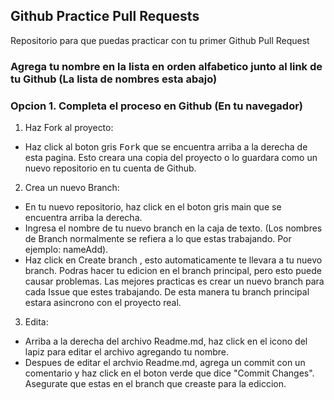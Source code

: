 ## Github Practice Pull Requests

Repositorio para que puedas practicar con tu primer Github Pull Request

### Agrega tu nombre en la lista en orden alfabetico junto al link de tu Github (La lista de nombres esta abajo)

### Opcion 1. Completa el proceso en Github (En tu navegador)

1. Haz Fork al proyecto:

- Haz click al boton gris <kbd>Fork</kbd> que se encuentra arriba a la derecha de esta pagina. Esto creara una copia del proyecto o lo guardara como un nuevo repositorio en tu cuenta de Github.

2. Crea un nuevo Branch:

- En tu nuevo repositorio, haz click en el boton gris main que se encuentra arriba la derecha.
- Ingresa el nombre de tu nuevo branch en la caja de texto. (Los nombres de Branch normalmente se refiera a lo que estas trabajando. Por ejemplo: nameAdd).
- Haz click en Create branch <new branch name>, esto automaticamente te llevara a tu nuevo branch. Podras hacer tu edicion en el branch principal, pero esto puede causar problemas. Las mejores practicas es crear un nuevo branch para cada Issue que estes trabajando. De esta manera tu branch principal estara asincrono con el proyecto real.

3. Edita:

- Arriba a la derecha del archivo Readme.md, haz click en el icono del lapiz para editar el archivo agregando tu nombre.
- Despues de editar el archvio Readme.md, agrega un commit con un comentario y haz click en el boton verde que dice "Commit Changes". Asegurate que estas en el branch que creaste para la ediccion.
